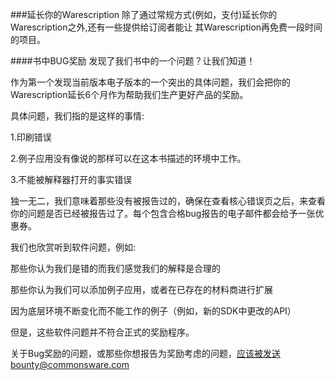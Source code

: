 ###延长你的Warescription
除了通过常规方式(例如，支付)延长你的Warescription之外,还有一些提供给订阅者能让
其Warescription再免费一段时间的项目。


####书中BUG奖励
发现了我们书中的一个问题？让我们知道！

作为第一个发现当前版本电子版本的一个突出的具体问题，我们会把你的Warescription延长6个月作为帮助我们生产更好产品的奖励。

具体问题，我们指的是这样的事情:

1.印刷错误

2.例子应用没有像说的那样可以在这本书描述的环境中工作。

3.不能被解释器打开的事实错误

独一无二，我们意味着那些没有被报告过的，确保在查看核心错误页之后，来查看你的问题是否已经被报告过了。每个包含合格bug报告的电子邮件都会给予一张优惠券。

我们也欣赏听到软件问题，例如:

那些你认为我们是错的而我们感觉我们的解释是合理的

那些你认为我们可以添加例子应用，或者在已存在的材料商进行扩展

因为底层环境不断变化而不能工作的例子（例如，新的SDK中更改的API）

但是，这些软件问题并不符合正式的奖励程序。

关于Bug奖励的问题，或那些你想报告为奖励考虑的问题，应该被发送bounty@commonsware.com